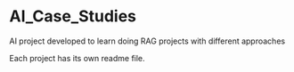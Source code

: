 # AI_Case_Studies
AI project developed to learn doing RAG projects with different approaches

Each project has its own readme file.
